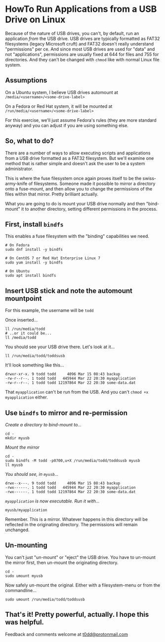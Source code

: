 # HowTo Run Applications from a USB Drive on Linux

Because of the nature of USB drives, you can't, by default, run an application
_from_ the USB drive. USB drives are typically formatted as FAT32 filesystems
(legacy Microsoft cruft) and FAT32 doesn't really understand "permissions" per
ce. And since most USB drives are used for "data" and not "applications",
permissions are usually fixed at 644 for files and 755 for directories. And
they can't be changed with `chmod` like with normal Linux file system.

## Assumptions

On a Ubuntu system, I believe USB drives automount at
`/media/<username>/<some-drive-label>`

On a Fedora or Red Hat system, it will be mounted at
`/run/media/<username>/<some-drive-label>`

For this exercise, we'll just assume Fedora's rules (they are more standard
anyway) and you can adjust if you are using something else.

## So, what to do?

There are a number of ways to allow executing scripts and applications from a
USB drive formatted as a FAT32 filesystem. But we'll examine one method that is
rather simple and doesn't ask the user to be a system administrator.

This is where the fuse filesystem once again proves itself to be the
swiss-army-knife of filesystems. Someone made it possible to mirror a directory
onto a fuse-mount, and then allow you to change the permissions of the files
within that mirror. Pretty brilliant actually.

What you are going to do is mount your USB drive normally and then "bind-mount"
it to another directory, setting different permissions in the process.

## First, install `bindfs`

This enables a fuse filesystem with the "binding" capabilities we need.

```
# On Fedora
sudo dnf install -y bindfs
```

```
# On CentOS 7 or Red Hat Enterprise Linux 7
sudo yum install -y bindfs
```

```
# On Ubuntu
sudo apt install bindfs
```

## Insert USB stick and note the automount mountpoint

For this example, the username will be `todd`

Once inserted...

```
ll /run/media/todd
# ..or it could be...
ll /media/todd
```

You should see your USB drive there. Let's look at it...

```
ll /run/media/todd/toddsusb
```

It'll look something like this...

```
drwxr-xr-x. 9 todd todd     4096 Mar 15 08:43 backup
-rw-r--r--. 1 todd todd   445944 Mar 22 20:30 myapplication
-rw-r--r--. 1 todd todd 12197864 Mar 22 20:30 some-data.dat
```

That `myapplication` can't be run from the USB. And you can't `chmod +x
myapplication` either.

## Use `bindfs` to mirror and re-permission

*Create a directory to bind-mount to...*

```
cd -
mkdir myusb
```

*Mount the mirror*

```
cd -
sudo bindfs -M todd -p0700,u+X /run/media/todd/toddsusb myusb
ll myusb
```

*You should see, in `myusb`...*

```
drwx--x---. 9 todd todd     4096 Mar 15 08:43 backup
-rwx------. 1 todd todd   445944 Mar 22 20:30 myapplication
-rwx------. 1 todd todd 12197864 Mar 22 20:30 some-data.dat
```

*`myapplication` is now executable. Run it with...*

```
myusb/myapplication
```

Remember. This is a mirror. Whatever happens in this directory will be
reflected in the originating directory. The permissions will remain unchanged.


## Un-mounting

You can't just "un-mount" or "eject" the USB drive. You have to un-mount the
mirror first, then un-mount the originating directory.

```
cd -
sudo umount myusb
```

Now safely un-mount the original. Either with a filesystem-menu or from the commandline...

```
sudo umount /run/media/todd/toddsusb
```


## That's it! Pretty powerful, actually. I hope this was helpful.

Feedback and comments welcome at <t0dd@protonmail.com>


